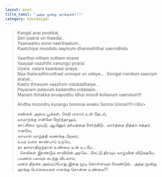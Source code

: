 ```yaml
---
layout: post
title_tamil: 'அந்த மூன்று குரங்குகள்!!!'
category: kavidaigal
---
```



> <div id="english-poem"><p>Kangal avai pookkal,&nbsp;<br />Seri paarai un thaedal..&nbsp;<br />Yaamaarku enne naerthaalum...&nbsp;<br />Kaatchiyai moodidu aayinum dharmaththai saerndhidu</p><div>Vaarthai nitham sutham enave&nbsp;<br />Vaayaal vaazhthi vanungu pirarai&nbsp;<br />Uyara&nbsp; valara kaanbaai unaye..&nbsp;<br />Naa thalaradhirunthaal unmaye un udaye... &nbsp;Sevigal irandum saaviyin araiye...&nbsp;<br />Kaetu thiravum vaazhvin vidukadhaiye...&nbsp;<br />Payanam palavum kadandhu vidalaam..&nbsp;<br />Manam thirakka avvapodhu idhai moodi kollavum vaendum!!!</div></div>
>
> Andha moondru kurangu bommai enaku Sonna Unmai!!!!&lt;/div&gt;

> <div id="tamil-poem">கண்கள் அவை பூக்கள், செறி பாராய் உன் தேடல்,<br />யாமாற்க்கு என்னே நேர்ந்தாலும்,<br />காட்சியை மூடிடு, ஆயினும் தர்மத்தை சேர்ந்திடு.. வார்த்தை நித்தம் சுத்தம் எனவே,<br />வாயால் வாழ்த்தி வணங்கு பிறரை,<br />உயர வளர காண்பாய் உநயெ,<br />நா தளராதிருந்தால் உண்மை உன் உடயே...<br />&nbsp; செவிகள் இரண்டும் சாவியின் அரயெ...கேட்டு திரவும் வாழ்வின் விடுகதயே,<br />பயணம் பலவும் கடந்து விடலாம்,<br />மனம் திறக்க அவ்வப்போது இதை மூடி கொள்ளவும் வேண்டும்.. அந்த மூன்று குரங்கு பொம்மைகள் எனக்கு சொன்ன உண்மை!!!</div>